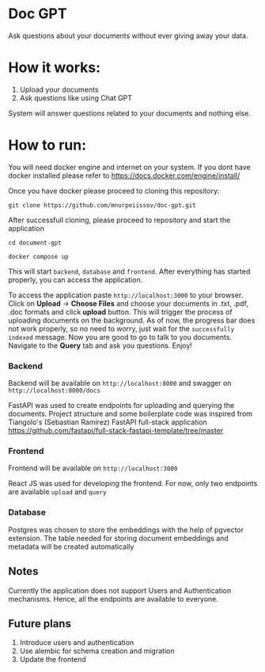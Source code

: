 # Doc GPT 

Ask questions about your documents without ever giving away your data. 

# How it works:

1. Upload your documents
2. Ask questions like using Chat GPT

System will answer questions related to your documents and nothing else.

# How to run:

You will need docker engine and internet on your system. If you dont have docker installed please refer to https://docs.docker.com/engine/install/

Once you have docker please proceed to cloning this repository:

`git clone https://github.com/mnurpeiissov/doc-gpt.git`

After successfull cloning, please proceed to repository and start the application

`cd document-gpt`

`docker compose up`

This will start `backend`, `database` and `frontend`. After everything has started properly, you can access the application.

To access the application paste `http://localhost:3000` to your browser. Click on **Upload** -> **Choose Files** and choose your documents in .txt, .pdf, .doc formats and click **upload** button. This will trigger the process of uploading documents on the background. As of now, the progress bar does not work properly, so no need to worry, just wait for the `successfully indexed` message. Now you are good to go to talk to you documents. Navigate to the **Query** tab and ask you questions. Enjoy! 


### Backend
Backend will be available on `http://localhost:8000` and swagger on `http://localhost:8000/docs`

FastAPI was used to create endpoints for uploading and querying the documents. Project structure and some boilerplate code was inspired from Tiangolo's (Sebastian Ramirez) FastAPI full-stack application https://github.com/fastapi/full-stack-fastapi-template/tree/master




### Frontend
Frontend will be available on `http://localhost:3000`

React JS was used for developing the frontend. For now, only two endpoints are available `upload` and `query`




### Database
Postgres was chosen to store the embeddings with the help of pgvector extension. 
The table needed for storing document embeddings and metadata will be created automatically 

## Notes
Currently the application does not support Users and Authentication mechanisms. Hence, all the endpoints are available to everyone. 


## Future plans

1. Introduce users and authentication
2. Use alembic for schema creation and migration
3. Update the frontend